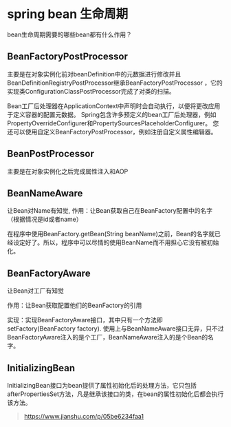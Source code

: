 # spring bean 生命周期
bean生命周期需要的哪些bean都有什么作用？

## BeanFactoryPostProcessor 

主要是在对象实例化前对beanDefinition中的元数据进行修改并且BeanDefinitionRegistryPostProcessor继承BeanFactoryPostProcessor ，它的实现类ConfigurationClassPostProcessor完成了对类的扫描。

Bean工厂后处理器在ApplicationContext中声明时会自动执行，以便将更改应用于定义容器的配置元数据。
Spring包含许多预定义的bean工厂后处理器，例如PropertyOverrideConfigurer和PropertySourcesPlaceholderConfigurer。 您还可以使用自定义BeanFactoryPostProcessor，例如注册自定义属性编辑器。


## BeanPostProcessor

主要是在对象实例化之后完成属性注入和AOP


## BeanNameAware 
让Bean对Name有知觉, 
作用：让Bean获取自己在BeanFactory配置中的名字（根据情况是id或者name）

在程序中使用BeanFactory.getBean(String beanName)之前，Bean的名字就已经设定好了。所以，程序中可以尽情的使用BeanName而不用担心它没有被初始化。

## BeanFactoryAware 
让Bean对工厂有知觉

作用：让Bean获取配置他们的BeanFactory的引用

实现：实现BeanFactoryAware接口，其中只有一个方法即setFactory(BeanFactory factory).
使用上与BeanNameAware接口无异，只不过BeanFactoryAware注入的是个工厂，BeanNameAware注入的是个Bean的名字。

## InitializingBean
InitializingBean接口为bean提供了属性初始化后的处理方法，它只包括afterPropertiesSet方法，凡是继承该接口的类，在bean的属性初始化后都会执行该方法。


>https://www.jianshu.com/p/05be6234faa1